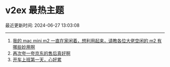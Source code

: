 # v2ex 最热主题

最近更新时间: 2024-06-27 13:03:08

--- 
1. [我的 mac mini m2 一直在家闲着，想利用起来，请教各位大佬空闲的 m2 有哪些妙用啊](https://www.v2ex.com/t/1052951) 
2. [再次夸一夸京东的售后真好啊](https://www.v2ex.com/t/1052959) 
3. [开车上班第一天，心好累](https://www.v2ex.com/t/1052962) 
